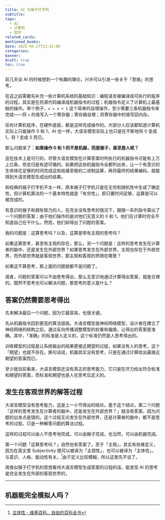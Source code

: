 ```yaml
---
title: AI 与猴子打字机
subtitle: 
tags:
  - AI
  - 计算机
  - 哲学
related_cards: 
mentioned_books: 
date: 2025-04-27T23:41:00
categories: 
banner: 
draft: true
toc: true
---
```


前几天谈 AI 的时候想到一个有趣的理论，兴许可以引发一些关于「思维」的思考。

在这之前需要先补充一些计算机系统的基础知识：编程语言被编译成可执行的程序的过程，其实是在将源代码编译成机器指令的过程；机器指令定义了计算机上最基础的操作。举个例子，`x = x + 1` 这个简单的自增操作，至少需要三条机器指令来完成——将 `x` 的值写入一个寄存器；寄存器自增；将寄存器中的值写回内存。

任何计算机程序，在硬件底层，都是这样完成操作的。大部分人应该都知道计算机实际上只能操作 0 和 1，AI 也一样，大语言模型实际上也只是在不断地将 0 变成 1，将 1 变成 0 而已。

那么问题来了：**如果操作 0 和 1 的不是机器，而是猴子，甚至是人呢？**<!--more-->

这在技术上是可行的，尽管大语言模型在计算答案时所执行的机器指令可能有上万上亿条，但总归是有迹可循的。如果把这些机器指令全都列出来，让一个有意识的生命体花足够的时间完成这些枯燥至极的二进制运算，再将最终的结果编码，就能得到大语言模型生成出的结果。

和经典的猴子打字机不太一样，原本猴子打字机只是在无穷和随机性中生成了确定性，但计算机算法的一个基本特性就是「有穷性」，即只要时间足够，运算是可以被完成的。

有意识的猴子和拥有智力的人，在完全没有思考的情况下，跟随一系列指令算出了一个问题的答案；由于他们操作的是对他们无意义的 0 和 1，他们在计算时完全不知道自己在干什么。然而，他们却得出了问题的答案。

我的问题是：这算思考吗？以及，这算是带有主观的思考吗？

如果这算思考，甚至有主观的存在，那么，另一个问题是：这样的思考发生在计算者的脑中，还是发生在外部世界？如果思考发生在外部世界，主观也存在于外部世界，而外部世界就是客观世界，那主观和客观的界限在哪里？

如果这不算思考，那上面的问题就都不是问题了。

或者，问题的答案可以不由思考得出，那么无意识地通过计算得出答案，就是合理的。既然不思考也可以解决问题，那思考的意义是什么？

## 答案仍然需要思考得出

先来解决最后一个问题，因为它最容易，也很关键。

先从机器指令回到更高的算法层级。大语言模型是神经网络模型，设计者在建立了神经网络的结构之后，通过反向传播调整模型的权重和偏值，让得出的答案更准确。其中，「准确」的标准是人定义的，这个标准仍然是人思考得出的。

训练模型的过程是让系统输出的结果更接近期望的过程，如果没有人的思考，这个「期望」也就不存在。换句话说，机器其实没有思考，只是在通过计算给出最接近期望的答案而已。

至少就目前看来，大语言模型还没有真正的思考能力，它只是在尽力给出符合标准和期望的答案，而标准和期望也是人在思考后定义的。

## 发生在客观世界的解答过程

大语言模型没有思考能力，这是上一小节得出的结论。基于这个结论，第二个问题「这样的思考发生在计算者的脑中，还是发生在外部世界？」就没有答案，因为问题的出发点是错的。这个过程无论发生在外部世界，还是计算者的脑中，都不是思考的过程，只是一种解答问题的算法过程。

这样的过程可以由人不思考地完成，可以由猴子完成，也当然，可以由机器完成。

第一个问题「这算思考吗？」自然也有答案了。至于「主观」，其实有些难定义，因为在英文里 Subjectivity 既可以被译为「主观性」，也可以被译为「主体性」，与意识、人格、能动性有关。[^1]由于定义比较模糊，所以这里先不谈了。

用类似猴子打字机的思想看待大语言模型生成答案的过程的话，能发现 AI 的思考是完全发生在外部的客观世界的，

---

## 机器能完全模拟人吗？

[^1]: [主体性 - 维基百科，自由的百科全书](https://zh.wikipedia.org/wiki/主体性)